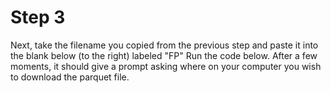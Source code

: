 # Step 3
Next, take the filename you copied from the previous step and paste it into the blank below (to the right) labeled "FP" Run the code below. After a few moments, it should give a prompt asking where on your computer you wish to download the parquet file.